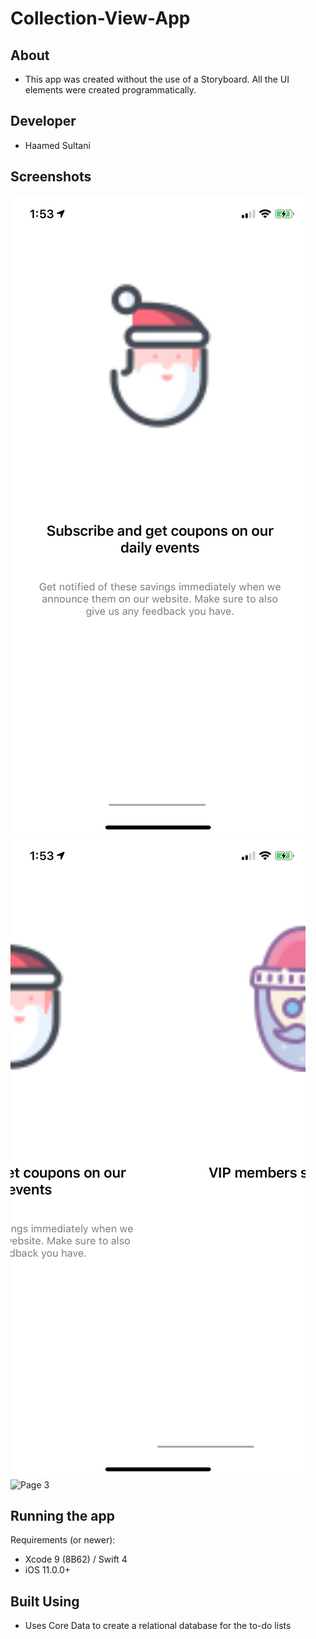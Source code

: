 # Collection-View-App

## About
- This app was created without the use of a Storyboard. All the UI elements were created programmatically.


## Developer
- Haamed Sultani

## Screenshots
![Page 2](/screen2.png)
![Swiping to page 3](/screen3.png)
![Page 3](/lscreen4.png)


## Running the app
Requirements (or newer):
- Xcode 9 (8B62) / Swift 4
- iOS 11.0.0+

## Built Using
-  Uses Core Data to create a relational database for the to-do lists
